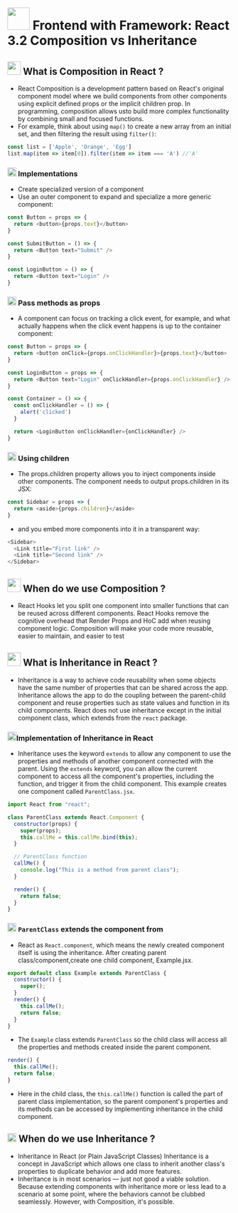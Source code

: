 
# <img src="https://user-images.githubusercontent.com/66662965/139453481-c60f1bc6-d013-4f64-b759-ac66e5fe2ed4.png" width="50px"> Frontend with Framework: React 3.2 Composition vs Inheritance
## <img src="https://user-images.githubusercontent.com/66662965/139453481-c60f1bc6-d013-4f64-b759-ac66e5fe2ed4.png" width="30px"> What is Composition in React ?
- React Composition is a development pattern based on React's original component model where we build components from other components using explicit defined props or the 
implicit children prop.
In programming, composition allows usto build more complex functionality by combining small and focused functions.
- For example, think about using `map()` to create a new array from an initial set, and then filtering the result using `filter()`:
```react.js
const list = ['Apple', 'Orange', 'Egg']
list.map(item => item[0]).filter(item => item === 'A') //'A'
```
### <img src="https://user-images.githubusercontent.com/66662965/139453481-c60f1bc6-d013-4f64-b759-ac66e5fe2ed4.png" width="20px"> Implementations
- Create specialized version of a component
- Use an outer component to expand and specialize a more generic component:
```react.js
const Button = props => {
  return <button>{props.text}</button>
}

const SubmitButton = () => {
  return <Button text="Submit" />
}

const LoginButton = () => {
  return <Button text="Login" />
}
```
### <img src="https://user-images.githubusercontent.com/66662965/139453481-c60f1bc6-d013-4f64-b759-ac66e5fe2ed4.png" width="20px"> Pass methods as props
- A component can focus on tracking a click event, for example, and what actually happens when the click event happens is up to the container component:
```react.js
const Button = props => {
  return <button onClick={props.onClickHandler}>{props.text}</button>
}

const LoginButton = props => {
  return <Button text="Login" onClickHandler={props.onClickHandler} />
}

const Container = () => {
  const onClickHandler = () => {
    alert('clicked')
  }

  return <LoginButton onClickHandler={onClickHandler} />
}
```
### <img src="https://user-images.githubusercontent.com/66662965/139453481-c60f1bc6-d013-4f64-b759-ac66e5fe2ed4.png" width="20px"> Using children
- The props.children property allows you to inject components inside other components.
The component needs to output props.children in its JSX:
```react.js
const Sidebar = props => {
  return <aside>{props.children}</aside>
}
```
- and you embed more components into it in a transparent way:
```react.js
<Sidebar>
  <Link title="First link" />
  <Link title="Second link" />
</Sidebar>
```
## <img src="https://user-images.githubusercontent.com/66662965/139453481-c60f1bc6-d013-4f64-b759-ac66e5fe2ed4.png" width="30px"> When do we use Composition ?
- React Hooks let you split one component into smaller functions that can be reused across different components. React Hooks remove the cognitive overhead that Render Props
and HoC add when reusing component logic. Composition will make your code more reusable, easier to maintain, and easier to test

## <img src="https://user-images.githubusercontent.com/66662965/139453481-c60f1bc6-d013-4f64-b759-ac66e5fe2ed4.png" width="30px"> What is Inheritance in React ?
- Inheritance is a way to achieve code reusability when some objects have the same number of properties that can be shared across the app. Inheritance allows the app to do the
coupling between the parent-child component and reuse properties such as state values and function in its child components.
React does not use inheritance except in the initial component class, which extends from the `react` package.

### <img src="https://user-images.githubusercontent.com/66662965/139453481-c60f1bc6-d013-4f64-b759-ac66e5fe2ed4.png" width="20px">Implementation of Inheritance in React
- Inheritance uses the keyword `extends` to allow any component to use the properties and methods of another component connected with the parent. Using the `extends` keyword, 
you can allow the current component to access all the component's properties, including the function, and trigger it from the child component.
This example creates one component called `ParentClass.jsx`.
```react.js
import React from "react";

class ParentClass extends React.Component {
  constructor(props) {
    super(props);
    this.callMe = this.callMe.bind(this);
  }

  // ParentClass function
  callMe() {
    console.log("This is a method from parent class");
  }

  render() {
    return false;
  }
}
```
### <img src="https://user-images.githubusercontent.com/66662965/139453481-c60f1bc6-d013-4f64-b759-ac66e5fe2ed4.png" width="20px"> `ParentClass` extends the component from 
- React as `React.component`, which means the newly created component itself is using the inheritance. After creating parent class/component,create one child component, 
Example.jsx.
```react.js
export default class Example extends ParentClass {
  constructor() {
    super();
  }
  render() {
    this.callMe();
    return false;
  }
}
```
- The `Example` class extends `ParentClass` so the child class will access all the properties and methods created inside the parent component.
```react.js
render() {
  this.callMe();
  return false;
}
```
- Here in the child class, the `this.callMe()` function is called the part of parent class implementation, so the parent component's properties and its methods can be accessed
by implementing inheritance in the child component.
## <img src="https://user-images.githubusercontent.com/66662965/139453481-c60f1bc6-d013-4f64-b759-ac66e5fe2ed4.png" width="20px"> When do we use Inheritance ?
- Inheritance in React (or Plain JavaScript Classes) Inheritance is a concept in JavaScript which allows one class to inherit another class's properties to duplicate behavior
and add more features.
- Inheritance is in most scenarios — just not good a viable solution. Because extending components with inheritance more or less lead to a scenario at some point, where the
behaviors cannot be clubbed seamlessly. However, with Composition, it's possible.





